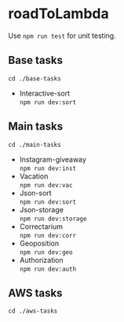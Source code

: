 # roadToLambda

Use `npm run test` for unit testing.

## Base tasks
`cd ./base-tasks`

* Interactive-sort \
 `npm run dev:sort`

## Main tasks
`cd ./main-tasks`

* Instagram-giveaway \
 `npm run dev:inst`
* Vacation \
 `npm run dev:vac`
* Json-sort \
 `npm run dev:sort`
* Json-storage \
 `npm run dev:storage`
* Correctarium \
 `npm run dev:corr`
* Geoposition \
 `npm run dev:geo`
* Authorization \
 `npm run dev:auth`

## AWS tasks
`cd ./aws-tasks`
